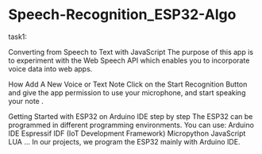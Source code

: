 # Speech-Recognition_ESP32-Algo
 task1:
 
 Converting from Speech to Text with JavaScript
 The purpose of this app is to experiment with the Web Speech API which enables you to incorporate voice data into web apps.

How Add A New Voice or Text Note
Click on the Start Recognition Button and give the app permission to use your microphone, and start speaking your note .


Getting Started with ESP32 on Arduino IDE step by step
The ESP32 can be programmed in different programming environments. You can use:
Arduino IDE
Espressif IDF (IoT Development Framework)
Micropython
JavaScript
LUA
…
In our projects, we program the ESP32 mainly with Arduino IDE.
